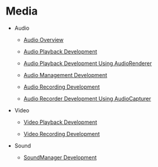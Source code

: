 # Media

-   Audio

    -   [Audio Overview](audio-overview.md)

    -   [Audio Playback Development](audio-playback.md) 

    -   [Audio Playback Development Using AudioRenderer](audio-renderer.md)

    -   [Audio Management Development](audio-management.md)  

    -   [Audio Recording Development](audio-recorder.md) 

    -   [Audio Recorder Development Using AudioCapturer](audio-capturer)  

- Video

  - [Video Playback Development](video-playback.md)

  - [Video Recording Development](video-recorder.md)

- Sound

  - [SoundManager Development](sound-manager.md)
